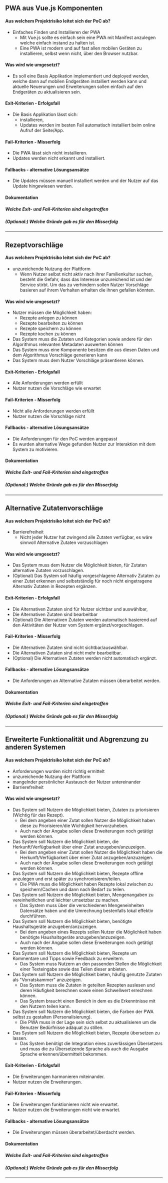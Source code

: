 ## PWA aus Vue.js Komponenten
#### Aus welchem Projektrisiko leitet sich der PoC ab?
* Einfaches Finden und Installieren der PWA
  * Mit Vue.js sollte es einfach sein eine PWA mit Manifest anzulegen welche einfach instand zu halten ist.
  * Eine PWA ist modern und auf fast allen mobilen Geräten zu installieren, selbst wenn nicht, über den Browser nutzbar.
#### Was wird wie umgesetzt?
* Es soll eine Basis Applikation implementiert und deployed werden, welche dann auf mobilen Endgeräten installiert werden kann und aktuelle Neuerungen und Erweiterungen sollen einfach auf den Endgeräten zu aktualisieren sein.
#### Exit-Kriterien - Erfolgsfall
* Die Basis Applikation lässt sich:
  * installieren,
  * Updates werden im besten Fall automatisch installiert beim online Aufruf der Seite/App.
#### Fail-Kriterien - Misserfolg
  * Die PWA lässt sich nicht installieren.
  * Updates werden nicht erkannt und installiert.
#### Fallbacks - alternative Lösungsansätze
  * Die Updates müssen manuell installiert werden und der Nutzer auf das Update hingewiesen werden.
#### Dokumentation
##### Welche Exit- und Fail-Kriterien sind eingetroffen
##### (Optional:) Welche Gründe gab es für den Misserfolg

***

## Rezeptvorschläge
#### Aus welchem Projektrisiko leitet sich der PoC ab?
* unzureichende Nutzung der Plattform
  * Wenn Nutzer selbst nicht aktiv nach ihrer Familienkultur suchen, besteht die Gefahr, dass das Interesse unzureichend ist und der Service stirbt. Um das zu verhindern sollen Nutzer Vorschläge basieren auf ihrem Verhalten erhalten die ihnen gefallen könnten.
#### Was wird wie umgesetzt?
* Nutzer müssen die Möglichkeit haben:
  * Rezepte anlegen zu können
  * Rezepte bearbeiten zu können
  * Rezepte speichern zu können
  * Rezepte kochen zu können
* Das System muss die Zutaten und Kategorien sowie andere für den Algorithmus relevanten Metadaten auswerten können
* Das System muss eine Komponente besitzen die aus diesen Daten und dem Algorithmus Vorschläge generieren kann 
* Das System muss dem Nutzer Vorschläge präsentieren können.
#### Exit-Kriterien - Erfolgsfall
* Alle Anforderungen werden erfüllt
* Nutzer nutzen die Vorschläge wie erwartet
#### Fail-Kriterien - Misserfolg
* Nicht alle Anforderungen werden erfüllt
* Nutzer nutzen die Vorschläge nicht
#### Fallbacks - alternative Lösungsansätze
* Die Anforderungen für den PoC werden angepasst
* Es wurden alternative Wege gefunden Nutzer zur Interaktion mit dem System zu motivieren.
#### Dokumentation
##### Welche Exit- und Fail-Kriterien sind eingetroffen
##### (Optional:) Welche Gründe gab es für den Misserfolg

***

## Alternative Zutatenvorschläge
#### Aus welchem Projektrisiko leitet sich der PoC ab?
* Barrierefreiheit
  * Nicht jeder Nutzer hat zwingend alle Zutaten verfügbar, es wäre sinnvoll Alternative Zutaten vorzuschlagen
#### Was wird wie umgesetzt?
* Das System muss dem Nutzer die Möglichkeit bieten, für Zutaten alternative Zutaten vorzuschlagen.
* (Optional) Das System soll häufig vorgeschlagene Alternativ Zutaten zu einer Zutat erkennen und selbstständig für noch nicht eingetragene Alternativ Zutaten in Rezepten ergänzen.
#### Exit-Kriterien - Erfolgsfall
* Die Alternativen Zutaten sind für Nutzer sichtbar und auswählbar,
* Die Alternativen Zutaten sind bearbeitbar
* (Optional) Die Alternativen Zutaten werden automatisch basierend auf den Aktivitäten der Nutzer vom System ergänzt/vorgeschlagen.
#### Fail-Kriterien - Misserfolg
* Die Alternativen Zutaten sind nicht sichtbar/auswählbar.
* Die Alternativen Zutaten sind nicht mehr bearbeitbar.
* (Optional) Die Alternativen Zutaten werden nicht automatisch ergänzt.
#### Fallbacks - alternative Lösungsansätze
* Die Anforderungen an Alternative Zutaten müssen überarbeitet werden.
#### Dokumentation
##### Welche Exit- und Fail-Kriterien sind eingetroffen
##### (Optional:) Welche Gründe gab es für den Misserfolg

***

## Erweiterte Funktionalität und Abgrenzung zu anderen Systemen
#### Aus welchem Projektrisiko leitet sich der PoC ab?
* Anforderungen wurden nicht richtig ermittelt
* unzureichende Nutzung der Plattform
* mangelnder persönlicher Austausch der Nutzer untereinander
* Barrierefreiheit
#### Was wird wie umgesetzt?
* Das System soll Nutzern die Möglichkeit bieten, Zutaten zu priorisieren (Wichtig für das Rezept).
  * Bei dem angeben einer Zutat sollen Nutzer die Möglichkeit haben diese zu Priorisieren/die Wichtigkeit hervorzuheben.
  * Auch nach der Angabe sollen diese Erweiterungen noch getätigt werden können.
* Das System soll Nutzern die Möglichkeit bieten, die Herkunft/Verfügbarkeit über einer Zutat anzugeben/anzuzeigen.
  * Bei dem angeben einer Zutat sollen Nutzer die Möglichkeit haben die Herkunft/Verfügbarkeit über einer Zutat anzugeben/anzuzeigen.
  * Auch nach der Angabe sollen diese Erweiterungen noch getätigt werden können.
* Das System soll Nutzern die Möglichkeit bieten, Rezepte offline anzulegen und erst später zu synchronisieren/teilen.
  * Die PWA muss die Möglichkeit haben Rezepte lokal zwischen zu speichern/Cachen und dann nach Bedarf zu teilen.
* Das System soll Nutzern die Möglichkeit bieten, Mengenangaben zu vereinheitlichen und leichter umsetzbar zu machen.
  * Das System muss über die verschiedenen Mengeneinheiten Datensätze haben und die Umrechnung bestenfalls lokal effektiv durchführen.
* Das System soll Nutzern die Möglichkeit bieten, benötigte Haushaltsgeräte anzugeben/anzuzeigen.
  * Bei dem angeben eines Rezepts sollen Nutzer die Möglichkeit haben benötigte Haushaltsgeräte anzugeben/anzuzeigen.
  * Auch nach der Angabe sollen diese Erweiterungen noch getätigt werden können.
* Das System soll Nutzern die Möglichkeit bieten, Rezepte um Kommentare und Tipps sowie Feedback zu erweitern.
  * Das System muss Nutzern an den passenden Stellen die Möglichkeit einer Texteingabe sowie das Teilen dieser anbieten.
* Das System soll Nutzern die Möglichkeit bieten, häufig genutzte Zutaten als "Vorratskammer" anzuzeigen.
  * Das System muss die Zutaten in geteilten Rezepten auslesen und deren Häufigkeit berechnen sowie einen Schwellwert errechnen können.
  * Das System braucht einen Bereich in dem es die Erkenntnisse mit den Nutzern teilen kann.
* Das System soll Nutzern die Möglichkeit bieten, die Farben der PWA selbst zu gestalten (Personalisierung).
  * Die PWA muss in der Lage sein sich selbst zu aktualisieren um die Benutzer Bedürfnisse adäquat zu stillen.
* Das System soll Nutzern die Möglichkeit bieten, Rezepte übersetzen zu lassen.
  * Das System benötigt die Integration eines zuverlässigen Übersetzers und muss die zu Übersetzende Sprache als auch die Ausgabe Sprache erkennen/übermittelt bekommen.
#### Exit-Kriterien - Erfolgsfall
* Die Erweiterungen harmonieren miteinander.
* Nutzer nutzen die Erweiterungen.
#### Fail-Kriterien - Misserfolg
* Die Erweiterungen funktionieren nicht wie erwartet.
* Nutzer nutzen die Erweiterungen nicht wie erwartet.
#### Fallbacks - alternative Lösungsansätze
* Die Erweiterungen müssen überarbeitet/überdacht werden.
#### Dokumentation
##### Welche Exit- und Fail-Kriterien sind eingetroffen
##### (Optional:) Welche Gründe gab es für den Misserfolg

***